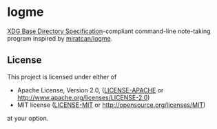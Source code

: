 # logme

[XDG Base Directory Specification](https://specifications.freedesktop.org/basedir-spec/basedir-spec-latest.html)-compliant
command-line note-taking program inspired by [miratcan/logme](https://github.com/miratcan/logme).

## License

This project is licensed under either of

* Apache License, Version 2.0, ([LICENSE-APACHE](LICENSE-APACHE) or http://www.apache.org/licenses/LICENSE-2.0)
* MIT license ([LICENSE-MIT](LICENSE-MIT) or http://opensource.org/licenses/MIT)

at your option.
